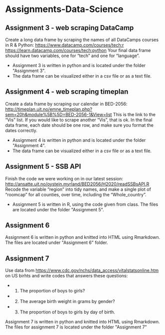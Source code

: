 # Assignments-Data-Science

## Assignment 3 - web scraping DataCamp

Create a long data frame by scraping the names of all DataCamps courses in R & Python:
https://www.datacamp.com/courses/tech:r
https://learn.datacamp.com/courses/tech:python
Your final data frame should have two variables, one for “tech” and one for “language”.

- Assignment 3 is written in python and is located under the folder "Assignment 3".
- The data frame can be visualized either in a csv file or as a text file.

## Assignment 4 - web scraping timeplan

Create a data frame by scraping our calendar in BED-2056:
http://timeplan.uit.no/emne_timeplan.php?sem=20h&module%5B%5D=BED-2056-1&View=list
This is the link to the “Vis” list. If you would like to scrape another “Vis”, that is ok. In the final data frame, each date should be one row, and make sure you format the dates correctly.

- Assignment 4 is written in python and is located under the folder "Assignment 4".
- The data frame can be visualized either in a csv file or as a text file.

## Assignment 5 - SSB API

Finish the code we were working on in our latest session:
http://ansatte.uit.no/oystein.myrland/BED2056/H2020/readSSBsAPI.R
Recode the variable “region” into tidy names, and make a single plot of “roomcap” for all counties, over time, including the “Whole_country”.

- Assignment 5 is written in R, using the code given from class. The files are located under the folder "Assignment 5".

## Assignment 6 
Assignment 6 is written in python and knitted into HTML using Rmarkdown. The files are located under "Assignment 6" folder.

## Assignment 7
Use data from https://www.cdc.gov/nchs/data_access/vitalstatsonline.htm on US birhts and write codes that answers these questions:
 * 1) The proportion of boys to girls?
 * 2) The average birth weight in grams by gender?
 * 3) The proportion of boys to girls by day of birth.

Assignment 7 is written in python and knitted into HTML using Rmarkdown. The files for assignment 7 is located under the folder "Assignment 7"
